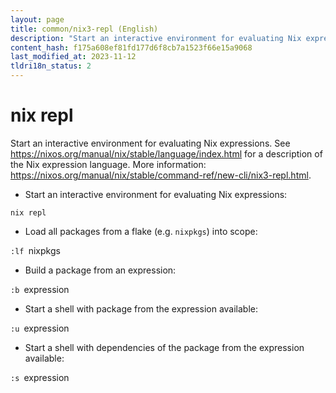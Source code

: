 ```yaml
---
layout: page
title: common/nix3-repl (English)
description: "Start an interactive environment for evaluating Nix expressions."
content_hash: f175a608ef81fd177d6f8cb7a1523f66e15a9068
last_modified_at: 2023-11-12
tldri18n_status: 2
---
```

# nix repl

Start an interactive environment for evaluating Nix expressions.
See <https://nixos.org/manual/nix/stable/language/index.html> for a description of the Nix expression language.
More information: <https://nixos.org/manual/nix/stable/command-ref/new-cli/nix3-repl.html>.

- Start an interactive environment for evaluating Nix expressions:

`nix repl`

- Load all packages from a flake (e.g. `nixpkgs`) into scope:

`:lf `<span class="tldr-var badge badge-pill bg-dark-lm bg-white-dm text-white-lm text-dark-dm font-weight-bold">nixpkgs</span>

- Build a package from an expression:

`:b `<span class="tldr-var badge badge-pill bg-dark-lm bg-white-dm text-white-lm text-dark-dm font-weight-bold">expression</span>

- Start a shell with package from the expression available:

`:u `<span class="tldr-var badge badge-pill bg-dark-lm bg-white-dm text-white-lm text-dark-dm font-weight-bold">expression</span>

- Start a shell with dependencies of the package from the expression available:

`:s `<span class="tldr-var badge badge-pill bg-dark-lm bg-white-dm text-white-lm text-dark-dm font-weight-bold">expression</span>
